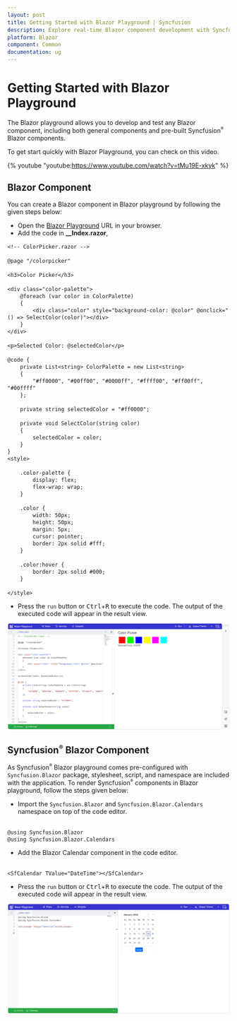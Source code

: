 ```yaml
---
layout: post
title: Getting Started with Blazor Playground | Syncfusion
description: Explore real-time Blazor component development with Syncfusion Blazor Playground. Write, edit, compile, and share effortlessly in your browser!
platform: Blazor
component: Common
documentation: ug
---
```


# Getting Started with Blazor Playground

The Blazor playground allows you to develop and test any Blazor component, including both general components and pre-built Syncfusion<sup style="font-size:70%">&reg;</sup> Blazor components.

To get start quickly with Blazor Playground, you can check on this video.

{% youtube
"youtube:https://www.youtube.com/watch?v=tMu19E-xkyk" %}

## Blazor Component

You can create a Blazor component in Blazor playground by following the given steps below:

* Open the [Blazor Playground](https://blazorplayground.syncfusion.com/) URL in your browser. 
* Add the code in **__Index.razor**,

```cshtml
<!-- ColorPicker.razor -->

@page "/colorpicker"

<h3>Color Picker</h3>

<div class="color-palette">
    @foreach (var color in ColorPalette)
    {
        <div class="color" style="background-color: @color" @onclick="() => SelectColor(color)"></div>
    }
</div>

<p>Selected Color: @selectedColor</p>

@code {
    private List<string> ColorPalette = new List<string>
    {
        "#ff0000", "#00ff00", "#0000ff", "#ffff00", "#ff00ff", "#00ffff"
    };

    private string selectedColor = "#ff0000";

    private void SelectColor(string color)
    {
        selectedColor = color;
    }
}
<style>

    .color-palette {
        display: flex;
        flex-wrap: wrap;
    }

    .color {
        width: 50px;
        height: 50px;
        margin: 5px;
        cursor: pointer;
        border: 2px solid #fff;
    }

    .color:hover {
        border: 2px solid #000;
    }
    
</style>
```
* Press the `run` button or <kbd>Ctrl</kbd>+<kbd>R</kbd> to execute the code. The output of the executed code will appear in the result view.

![Syncfusion Blazor Playground](images/blazor_component.png)

## Syncfusion<sup style="font-size:70%">&reg;</sup> Blazor Component

As Syncfusion<sup style="font-size:70%">&reg;</sup> Blazor playground comes pre-configured with `Syncfusion.Blazor` package, stylesheet, script, and namespace are included with the application. To render Syncfusion<sup style="font-size:70%">&reg;</sup> components in Blazor playground, follow the steps given below:

* Import the `Syncfusion.Blazor` and `Syncfusion.Blazor.Calendars` namespace on top of the code editor.


```cshtml

@using Syncfusion.Blazor
@using Syncfusion.Blazor.Calendars

```

* Add the Blazor Calendar component in the code editor.

```cshtml

<SfCalendar TValue="DateTime"></SfCalendar>

```

* Press the `run` button or <kbd>Ctrl</kbd>+<kbd>R</kbd> to execute the code. The output of the executed code will appear in the result view.

![Syncfusion Blazor Playground with Calendar component](images/syncfusion_component.png)
